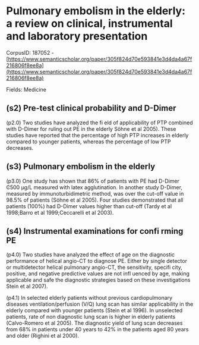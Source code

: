 # Pulmonary embolism in the elderly: a review on clinical, instrumental and laboratory presentation

CorpusID: 187052 - [https://www.semanticscholar.org/paper/305f824d70e593841e3d4da4a67f216806f8ee8a](https://www.semanticscholar.org/paper/305f824d70e593841e3d4da4a67f216806f8ee8a)

Fields: Medicine

## (s2) Pre-test clinical probability and D-Dimer
(p2.0) Two studies have analyzed the fi eld of applicability of PTP combined with D-Dimer for ruling out PE in the elderly Söhne et al 2005). These studies have reported that the percentage of high PTP increases in elderly compared to younger patients, whereas the percentage of low PTP decreases.
## (s3) Pulmonary embolism in the elderly
(p3.0) One study  has shown that 86% of patients with PE had D-Dimer Ͼ500 µg/L measured with latex agglutination. In another study D-Dimer, measured by immunoturbidimetric method, was over the cut-off value in 98.5% of patients (Söhne et al 2005). Four studies demonstrated that all patients (100%) had D-Dimer values higher than cut-off (Tardy et al 1998;Barro et al 1999;Ceccarelli et al 2003).
## (s4) Instrumental examinations for confi rming PE
(p4.0) Two studies have analyzed the effect of age on the diagnostic performance of helical angio-CT to diagnose PE. Either by single detector or multidetector helical pulmonary angio-CT, the sensitivity, specifi city, positive, and negative predictive values are not infl uenced by age, making applicable and safe the diagnostic strategies based on these investigations Stein et al 2007).

(p4.1) In selected elderly patients without previous cardiopulmonary diseases ventilation/perfusion (V/Q) lung scan has similar applicability in the elderly compared with younger patients (Stein et al 1996). In unselected patients, rate of non diagnostic lung scan is higher in elderly patients (Calvo-Romero et al 2005). The diagnostic yield of lung scan decreases from 68% in patients under 40 years to 42% in the patients aged 80 years and older (Righini et al 2000).
